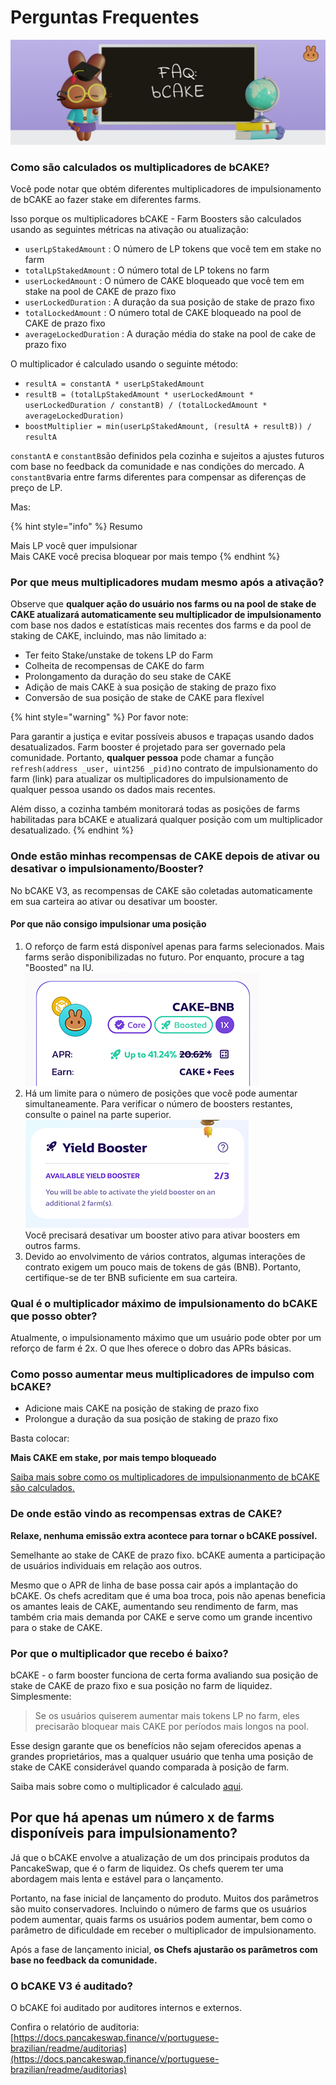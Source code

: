 # Perguntas Frequentes

![](../../../.gitbook/assets/how-bCAKE-FAQ.png)

### Como são calculados os multiplicadores  de bCAKE?&#x20;

Você pode notar que obtém diferentes multiplicadores de impulsionamento de bCAKE ao fazer stake em diferentes farms.

Isso porque os multiplicadores bCAKE - Farm Boosters são calculados usando as seguintes métricas na ativação ou atualização:

* `userLpStakedAmount` : O número de LP tokens que você tem em stake no farm
* `totalLpStakedAmount` : O número total de LP tokens no farm
* `userLockedAmount` : O número de CAKE bloqueado que você tem em stake na pool de CAKE de prazo fixo
* `userLockedDuration` : A duração da sua posição de stake de prazo fixo
* `totalLockedAmount` : O número total de CAKE bloqueado na pool de CAKE de prazo fixo
* `averageLockedDuration` : A duração média do stake na pool de cake de prazo fixo

O multiplicador é calculado usando o seguinte método:

* `resultA = constantA * userLpStakedAmount`
* `resultB = (totalLpStakedAmount * userLockedAmount * userLockedDuration / constantB) / (totalLockedAmount * averageLockedDuration)`
* `boostMultiplier = min(userLpStakedAmount, (resultA + resultB)) / resultA`

`constantA` e `constantB`são definidos pela cozinha e sujeitos a ajustes futuros com base no feedback da comunidade e nas condições do mercado. A `constantB`varia entre farms diferentes para compensar as diferenças de preço de LP.

Mas:

{% hint style="info" %}
Resumo

Mais LP você quer impulsionar \
Mais CAKE você precisa bloquear por mais tempo
{% endhint %}

### Por que meus multiplicadores mudam mesmo após a ativação?

Observe que **qualquer ação do usuário nos farms ou na pool de stake de CAKE atualizará automaticamente seu multiplicador de impulsionamento** com base nos dados e estatísticas mais recentes dos farms e da pool de staking de CAKE, incluindo, mas não limitado a:&#x20;

* Ter feito Stake/unstake de tokens LP do Farm&#x20;
* Colheita de recompensas de CAKE do farm&#x20;
* Prolongamento da duração do seu stake de CAKE&#x20;
* Adição de mais CAKE à sua posição de staking de prazo fixo&#x20;
* Conversão de sua posição de stake de CAKE para flexível

{% hint style="warning" %}
Por favor note:&#x20;

Para garantir a justiça e evitar possíveis abusos e trapaças usando dados desatualizados. Farm booster é projetado para ser governado pela comunidade. Portanto, **qualquer pessoa** pode chamar a função `refresh(address _user, uint256 _pid)`no contrato de impulsionamento do farm (link) para atualizar os multiplicadores do impulsionamento de qualquer pessoa usando os dados mais recentes.

Além disso, a cozinha também monitorará todas as posições de farms habilitadas para bCAKE e atualizará qualquer posição com um multiplicador desatualizado.
{% endhint %}

### Onde estão minhas recompensas de CAKE depois de ativar ou desativar o impulsionamento/Booster?

No bCAKE V3, as recompensas de CAKE são coletadas automaticamente em sua carteira ao ativar ou desativar um booster.

#### Por que não consigo impulsionar uma posição

1. O reforço de farm está disponível apenas para farms selecionados. Mais farms serão disponibilizadas no futuro. Por enquanto, procure a tag "Boosted" na IU.![](<../../../.gitbook/assets/image (6) (6).png>)
2. Há um limite para o número de posições que você pode aumentar simultaneamente. Para verificar o número de boosters restantes, consulte o painel na parte superior.![](<../../../.gitbook/assets/image (52).png>)\
   Você precisará desativar um booster ativo para ativar boosters em outros farms.
3. Devido ao envolvimento de vários contratos, algumas interações de contrato exigem um pouco mais de tokens de gás (BNB). Portanto, certifique-se de ter BNB suficiente em sua carteira.

### Qual é o multiplicador máximo de impulsionamento do bCAKE que posso obter?

Atualmente, o impulsionamento máximo que um usuário pode obter por um reforço de farm é 2x. O que lhes oferece o dobro das APRs básicas.

### Como posso aumentar meus multiplicadores de impulso com bCAKE?&#x20;

* Adicione mais CAKE na posição de staking de prazo fixo&#x20;
* Prolongue a duração da sua posição de staking de prazo fixo&#x20;

Basta colocar:

**Mais CAKE em stake, por mais tempo bloqueado**

[Saiba mais sobre como os multiplicadores de impulsionanmento de bCAKE são calculados.](https://docs.pancakeswap.finance/v/portuguese-brazilian/products/yield-farming/bcake/faq)

### De onde estão vindo as recompensas extras de CAKE?&#x20;

**Relaxe, nenhuma emissão extra acontece para tornar o bCAKE possível.**

Semelhante ao stake de CAKE de prazo fixo. bCAKE aumenta a participação de usuários individuais em relação aos outros.&#x20;

Mesmo que o APR de linha de base possa cair após a implantação do bCAKE. Os chefs acreditam que é uma boa troca, pois não apenas beneficia os amantes leais de CAKE, aumentando seu rendimento de farm, mas também cria mais demanda por CAKE e serve como um grande incentivo para o stake de CAKE.

### Por que o multiplicador que recebo é baixo?&#x20;

bCAKE - o farm booster funciona de certa forma avaliando sua posição de stake de CAKE de prazo fixo e sua posição no farm de liquidez. Simplesmente:&#x20;

> Se os usuários quiserem aumentar mais tokens LP no farm, eles precisarão bloquear mais CAKE por períodos mais longos na pool.&#x20;

Esse design garante que os benefícios não sejam oferecidos apenas a grandes proprietários, mas a qualquer usuário que tenha uma posição de stake de CAKE considerável quando comparada à posição de farm.&#x20;

Saiba mais sobre como o multiplicador é calculado [aqui](https://docs.pancakeswap.finance/v/portuguese-brazilian/products/yield-farming/bcake/faq).

## Por que há apenas um número x de farms disponíveis para impulsionamento?

Já que o bCAKE envolve a atualização de um dos principais produtos da PancakeSwap, que é o farm de liquidez. Os chefs querem ter uma abordagem mais lenta e estável para o lançamento.&#x20;

Portanto, na fase inicial de lançamento do produto. Muitos dos parâmetros são muito conservadores. Incluindo o número de farms que os usuários podem aumentar, quais farms os usuários podem aumentar, bem como o parâmetro de dificuldade em receber o multiplicador de impulsionamento.&#x20;

Após a fase de lançamento inicial, **os Chefs ajustarão os parâmetros com base no feedback da comunidade.**&#x20;

### O bCAKE V3 é auditado?&#x20;

O bCAKE foi auditado por auditores internos e externos.&#x20;

Confira o relatório de auditoria: [https://docs.pancakeswap.finance/v/portuguese-brazilian/readme/auditorias](https://docs.pancakeswap.finance/v/portuguese-brazilian/readme/auditorias)
